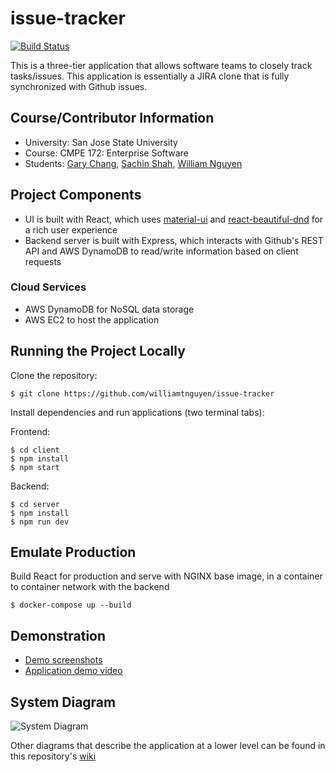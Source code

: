 # issue-tracker

[![Build Status](https://travis-ci.com/williamtnguyen/issue-tracker.svg?branch=master)](https://travis-ci.com/williamtnguyen/issue-tracker)

This is a three-tier application that allows software teams to closely track tasks/issues. This application is essentially a JIRA clone that is fully synchronized with Github issues.

## Course/Contributor Information

- University: San Jose State University
- Course: CMPE 172: Enterprise Software
- Students: [Gary Chang](https://github.com/1234momo), [Sachin Shah](https://github.com/sachinio20), [William Nguyen](https://github.com/williamtnguyen)

## Project Components

- UI is built with React, which uses [material-ui](https://github.com/mui-org/material-ui) and [react-beautiful-dnd](https://github.com/atlassian/react-beautiful-dnd) for a rich user experience
- Backend server is built with Express, which interacts with Github's REST API and AWS DynamoDB to read/write information based on client requests

### Cloud Services

- AWS DynamoDB for NoSQL data storage
- AWS EC2 to host the application

## Running the Project Locally

Clone the repository:

```
$ git clone https://github.com/williamtnguyen/issue-tracker
```

Install dependencies and run applications (two terminal tabs):

Frontend:

```
$ cd client
$ npm install
$ npm start
```

Backend:

```
$ cd server
$ npm install
$ npm run dev
```

## Emulate Production

Build React for production and serve with NGINX base image, in a container to container network with the backend

```
$ docker-compose up --build
```

## Demonstration

- [Demo screenshots](https://github.com/williamtnguyen/issue-tracker/wiki/Demo-Screenshots)
- [Application demo video](https://www.youtube.com/watch?v=NCANsMu_ixQ&feature=youtu.be)

## System Diagram

![System Diagram](https://user-images.githubusercontent.com/42355738/100796324-4c888c80-33d5-11eb-84a1-43278ac73c65.png)

Other diagrams that describe the application at a lower level can be found in this repository's [wiki](https://github.com/williamtnguyen/issue-tracker/wiki/Diagrams)
